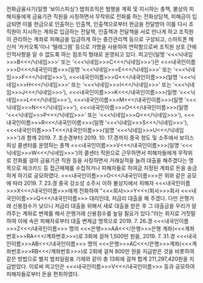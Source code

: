 전화금융사기(일명 ‘보이스피싱') 범죄조직은 범행을 계획 및 지시하는 총책, 불상의 피해자들에게 금융기관 직원을 사칭하면서 무작위로 전화를 하는 전화상담책, 피해금이 입금되면 이를 현금으로 인출하는 인출책, 인출책으로부터 현금을 전달받아 이를 다시 조직원이 지시하는 계좌로 입금하는 전달책, 인출책과 전달책을 서로 만나게 하고 조직원이 관리하는 계좌로 피해금을 입금하게 하는 중간관리책 등으로 구성되고, 스마트폰 메신저 ‘카카오톡'이나 ‘텔레그램' 등으로 가명을 사용하여 연락함으로써 조직원 상호 간에 인적사항을 알 수 없도록 하는 점조직 형태로 운영되고 있다.
피고인(일명 ‘<<<닉네임>>>B<<</닉네임>>>' 또는 ‘<<<닉네임>>>C<<</닉네임>>>')은 <<<내국인이름>>>D<<</내국인이름>>>(일명 ‘<<<닉네임>>>E<<</닉네임>>>' 또는 ‘<<<닉네임>>>F<<</닉네임>>>'), <<<내국인이름>>>G<<</내국인이름>>>(일명 ‘<<<닉네임>>>H<<</닉네임>>>' 또는 ‘<<<닉네임>>>I<<</닉네임>>>' 또는 ‘<<<닉네임>>>J<<</닉네임>>>'), <<<내국인이름>>>K<<</내국인이름>>>(일명 ‘<<<닉네임>>>L<<</닉네임>>>'), <<<내국인이름>>>M<<</내국인이름>>>(일명 ‘<<<닉네임>>>N<<</닉네임>>>'), <<<내국인이름>>>O<<</내국인이름>>>(일명 ‘<<<닉네임>>>P<<</닉네임>>>' 또는 ‘<<<닉네임>>>Q<<</닉네임>>>'), <<<내국인이름>>>R<<</내국인이름>>>(일명 ‘<<<닉네임>>>S<<</닉네임>>>'), <<<내국인이름>>>T<<</내국인이름>>>(일명 ‘<<<닉네임>>>U<<</닉네임>>>')과 함께 2019. 7. 초순경부터 2019. 10. 17.경까지 중국 청도 및 소주에서 보이스피싱 콜센터를 운영하는 총책 <<<내국인이름>>>V<<</내국인이름>>>(일명 ‘<<<닉네임>>>W<<</닉네임>>>')의 콜센터 직원으로 근무하면서 피해자들에게 무작위로 전화를 걸어 금융기관 직원 등을 사칭하면서 거래실적을 늘려 대출을 해주겠다는 명목으로 체크카드 등 접근매체를 수집하거나 피해자들로 하여금 지정된 계좌로 돈을 송금하게 하기로 공모하였다.
<<<내국인이름>>>O<<</내국인이름>>>은 위와 같은 공모에 따라 2019. 7. 23.경 중국 강소성 소주시 이하 불상지에서 피해자 <<<내국인이름>>>X<<</내국인이름>>>에게 전화하여 "<<<회사>>>Y<<</회사>>>회사 <<<내국인이름>>>Q<<</내국인이름>>> 대리인데, 저금리 대출을 해 주겠다. 다만 은행거래 신용점수가 낮으니 저금리 대출을 위해서 새로 대출을 받은 후 그 대출금을 우리가 알려주는 계좌로 변제를 해서 은행거래 신용점수를 높일 필요가 있다."라는 취지로 거짓말하여 이에 속은 피해자로부터 대출 변제금 명목으로 2019. 7. 26.경 <<<내국인이름>>>Z<<</내국인이름>>> 명의 <<<은행>>>AA<<</은행>>>은행 계좌(<<<계좌번호>>>RA<<</계좌번호>>>)로 3회에 걸쳐 1,500만 원을, 2019. 7. 31.경 <<<내국인이름>>>AB<<</내국인이름>>> 명의 <<<은행>>>AC<<</은행>>>계좌(<<<계좌번호>>>RB<<</계좌번호>>>)로 2회에 걸쳐 800만 원을 지급받은 것을 비롯하여 같은 방법으로 별지 범죄일람표 기재와 같이 총 13회에 걸쳐 합계 211,297,420원을 지급받았다.
이로써 피고인은 <<<내국인이름>>>V<<</내국인이름>>> 등과 공모하여 피해자들로부터 돈을 편취하였다.